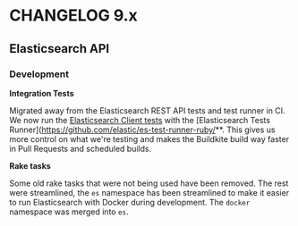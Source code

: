 # CHANGELOG 9.x

## Elasticsearch API

### Development

**Integration Tests**

Migrated away from the Elasticsearch REST API tests and test runner in CI. We now run the [Elasticsearch Client tests](https://github.com/elastic/elasticsearch-clients-tests/) with the [Elasticsearch Tests Runner](https://github.com/elastic/es-test-runner-ruby/**. This gives us more control on what we're testing and makes the Buildkite build way faster in Pull Requests and scheduled builds.


**Rake tasks**

Some old rake tasks that were not being used have been removed. The rest were streamlined, the `es` namespace has been streamlined to make it easier to run Elasticsearch with Docker during development. The `docker` namespace was merged into `es`.

